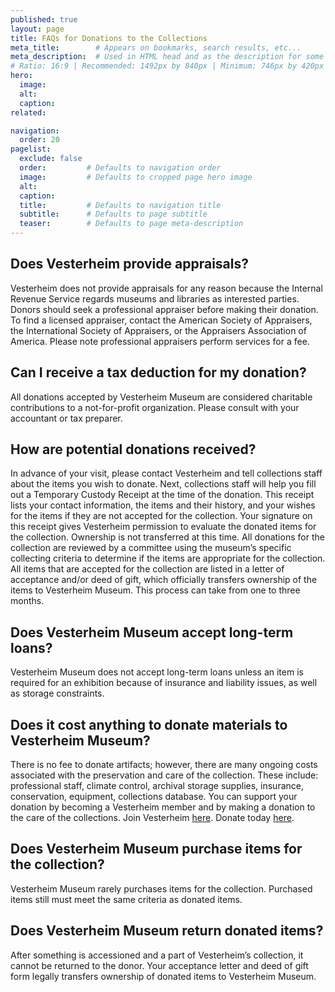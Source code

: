 ```yaml
---
published: true
layout: page
title: FAQs for Donations to the Collections
meta_title:        # Appears on bookmarks, search results, etc...
meta_description:  # Used in HTML head and as the description for some search engines
# Ratio: 16:9 | Recommended: 1492px by 840px | Minimum: 746px by 420px
hero:
  image:
  alt:
  caption:
related:

navigation:
  order: 20
pagelist:
  exclude: false
  order:         # Defaults to navigation order  
  image:         # Defaults to cropped page hero image
  alt:
  caption:
  title:         # Defaults to navigation title
  subtitle:      # Defaults to page subtitle
  teaser:        # Defaults to page meta-description
---
```

Does Vesterheim provide appraisals?
-----------------------------------
Vesterheim does not provide appraisals for any reason because the Internal Revenue Service regards museums and libraries as interested parties. Donors should seek a professional appraiser before making their donation. To find a licensed appraiser, contact the American Society of Appraisers, the International Society of Appraisers, or the Appraisers Association of America. Please note professional appraisers perform services for a fee.

Can I receive a tax deduction for my donation?
----------------------------------------------
All donations accepted by Vesterheim Museum are considered charitable contributions to a not-for-profit organization. Please consult with your accountant or tax preparer.

How are potential donations received?
-------------------------------------
In advance of your visit, please contact Vesterheim and tell collections staff about the items you wish to donate. Next, collections staff will help you fill out a Temporary Custody Receipt at the time of the donation. This receipt lists your contact information, the items and their history, and your wishes for the items if they are not accepted for the collection. Your signature on this receipt gives Vesterheim permission to evaluate the donated items for the collection.  Ownership is not transferred at this time. All donations for the collection are reviewed by a committee using the museum’s specific collecting criteria to determine if the items are appropriate for the collection. All items that are accepted for the collection are listed in a letter of acceptance and/or deed of gift, which officially transfers ownership of the items to Vesterheim Museum. This process can take from one to three months.

Does Vesterheim Museum accept long-term loans?
----------------------------------------------
Vesterheim Museum does not accept long-term loans unless an item is required for an exhibition because of insurance and liability issues, as well as storage constraints.

Does it cost anything to donate materials to Vesterheim Museum?
---------------------------------------------------------------
There is no fee to donate artifacts; however, there are many ongoing costs associated with the preservation and care of the collection. These include: professional staff, climate control, archival storage supplies, insurance, conservation, equipment, collections database. You can support your donation by becoming a Vesterheim member and by making a donation to the care of the collections. Join Vesterheim [here](https://vesterheim.wufoo.com/forms/w3h863c0xax0mc/). Donate today [here](https://vesterheim.wufoo.com/forms/m1ufzvni19c3srk/).

Does Vesterheim Museum purchase items for the collection?
---------------------------------------------------------
Vesterheim Museum rarely purchases items for the collection. Purchased items still must meet the same criteria as donated items.

Does Vesterheim Museum return donated items?
--------------------------------------------
After something is accessioned and a part of Vesterheim’s collection, it cannot be returned to the donor. Your acceptance letter and deed of gift form legally transfers ownership of donated items to Vesterheim Museum.
